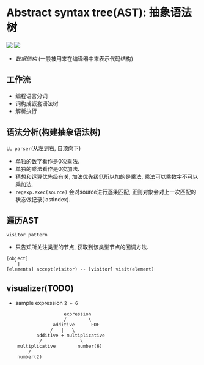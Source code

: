 # Abstract syntax tree(AST): 抽象语法树

<img src="https://img.shields.io/badge/eslint-a685e2?style=flat&logo=eslint" />

<img src="https://img.shields.io/badge/babel-393e46?style=flat&logo=babel" />

- _数据结构_ (一般被用来在编译器中来表示代码结构)

## 工作流

- 编程语言分词
- 词构成嵌套语法树
- 解析执行

## 语法分析(构建抽象语法树)

`LL parser`(从左到右, 自顶向下)
- 单独的数字看作是0次乘法.
- 单独的乘法看作是0次加法.
- 猜想和运算优先级有关, 加法优先级低所以加的是乘法, 乘法可以乘数字不可以乘加法.
- `regexp.exec(source)` 会对source进行逐条匹配, 正则对象会对上一次匹配的状态做记录(lastIndex).

## 遍历AST

`visitor pattern`
- 只告知所关注类型的节点, 获取到该类型节点的回调方法.

```
[object]
    |
[elements] accept(visitor) -- [visitor] visit(element)
```

## visualizer(TODO)

- sample expression `2 + 6`

```
                     expression
                     /        \
                 additive      EOF
                /   |   \
           additive + multiplicative
            /              \
    multiplicative        number(6)
        /
    number(2)
```